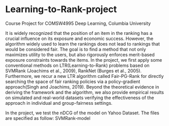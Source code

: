 # Learning-to-Rank-project
Course Project for COMSW4995 Deep Learning, Columbia University

It is widely recognized that the position of an item in the ranking has a crucial influence on its exposure and economic success. However, the algorithm widely used to learn the rankings does not lead to rankings that would be considered fair. The goal is to find a method that not only maximizes utility to the users, but also rigorously enforces merit-based exposure constraints towards the items. In the project, we first apply some conventional methods on LTR(Learning-to-Rank) problems based on SVMRank (Joachims et al., 2009), RankNet (Burges et al., 2005). Furthermore, we recur a new LTR algorithm called Fair-PG-Rank for directly searching the space of fair ranking policies via a policy-gradient approach(Singh and Joachims, 2019). Beyond the theoretical evidence in deriving the framework and the algorithm, we also provide empirical results on simulated and real-world datasets verifying the effectiveness of the approach in individual and group-fairness settings.

In the project, we test the nDCG of the model on Yahoo Dataset.
The files are specified as follow:
SVMRank-model
